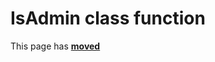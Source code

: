 # IsAdmin class function #

This page has [**moved**](https://lib-docs.delphidabbler.com/SysInfo/5/API/TPJComputerInfo-IsAdmin)